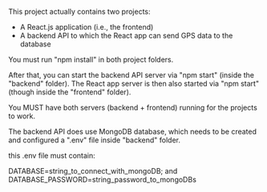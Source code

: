 This project actually contains two projects:
- A React.js application (i.e., the frontend)
- A backend API to which the React app can send GPS data to the database

You must run "npm install" in both project folders.

After that, you can start the backend API server via "npm start" (inside the "backend" folder).
The React app server is then also started via "npm start" (though inside the "frontend" folder).

You MUST have both servers (backend + frontend) running for the projects to work.

The backend API does use MongoDB database, which needs to be created and configured a ".env" file inside "backend" folder.

this .env file must contain:

DATABASE=string_to_connect_with_mongoDB; and
DATABASE_PASSWORD=string_password_to_mongoDBs
